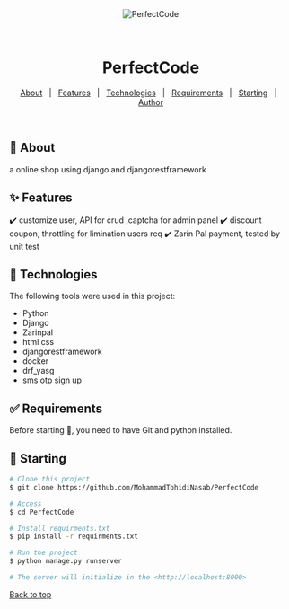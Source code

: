 <div align="center" id="top"> 
  <img src="./.github/app.gif" alt="PerfectCode" />

  &#xa0;

  <!-- <a href="https://PerfectCode.netlify.app">Demo</a> -->
</div>

<h1 align="center">PerfectCode</h1>


</p>

<!-- Status -->

<!-- <h4 align="center"> 
	🚧  PerfectCode 🚀 Under construction...  🚧
</h4> 

<hr> -->

<p align="center">
  <a href="#dart-about">About</a> &#xa0; | &#xa0; 
  <a href="#sparkles-features">Features</a> &#xa0; | &#xa0;
  <a href="#rocket-technologies">Technologies</a> &#xa0; | &#xa0;
  <a href="#white_check_mark-requirements">Requirements</a> &#xa0; | &#xa0;
  <a href="#checkered_flag-starting">Starting</a> &#xa0; | &#xa0;
  <a href="https://github.com/MohammadTohidiNasab" target="_blank">Author</a>
</p>

<br>

## :dart: About ##
a online shop using django and  djangorestframework
## :sparkles: Features ##

:heavy_check_mark: customize user, API for crud ,captcha for admin panel
:heavy_check_mark: discount coupon, throttling for limination users req 
:heavy_check_mark: Zarin Pal payment, tested by unit test  

## :rocket: Technologies ##

The following tools were used in this project:

- Python
- Django
- Zarinpal
- html css
- djangorestframework
- docker
- drf_yasg
- sms otp sign up

## :white_check_mark: Requirements ##

Before starting :checkered_flag:, you need to have Git and python installed.

## :checkered_flag: Starting ##

```bash
# Clone this project
$ git clone https://github.com/MohammadTohidiNasab/PerfectCode

# Access
$ cd PerfectCode

# Install requirments.txt
$ pip install -r requirments.txt

# Run the project
$ python manage.py runserver

# The server will initialize in the <http://localhost:8000>
```
<a href="#top">Back to top</a>
